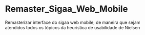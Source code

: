 # Remaster_Sigaa_Web_Mobile
Remasterizar interface do sigaa web mobile, de maneira que sejam atendidos todos os tópicos da heurística de usabilidade de Nielsen
